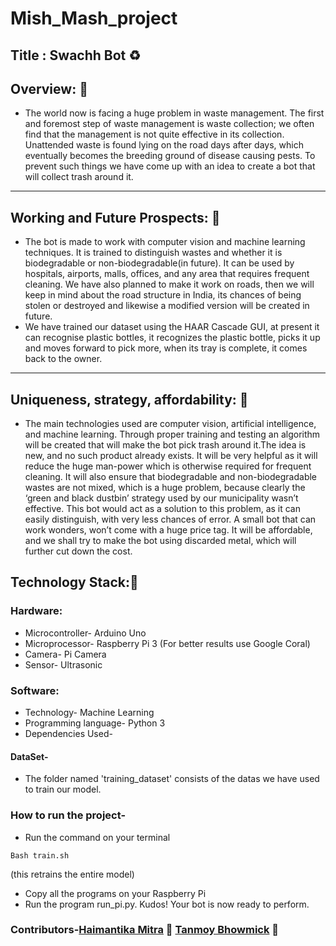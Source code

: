 # Mish_Mash_project
## Title : Swachh Bot :recycle:
## Overview: :file_folder:
- The world now is facing a huge problem in waste management. The first and foremost step of waste management is waste collection; we often find that the management is not quite effective in its collection. Unattended waste is found lying on the road days after days, which eventually becomes the breeding ground of disease causing pests. To prevent such things we have come up with an idea to create a bot that will collect trash around it.
---
## Working and Future Prospects: :memo:

- The bot is made to work with computer vision and machine learning techniques. It is trained to distinguish wastes and whether it is biodegradable or non-biodegradable(in future). It can be used by hospitals, airports, malls, offices, and any area that requires frequent cleaning. We have also planned to make it work on roads, then we will keep in mind about the road structure in India, its chances of being stolen or destroyed and likewise a modified version will be created in future.
- We have trained our dataset using the HAAR Cascade GUI, at present it can recognise plastic bottles, it recognizes the plastic bottle, picks it up and moves forward to pick more, when its tray is complete, it comes back to the owner.
---
## Uniqueness, strategy, affordability: :pushpin:
- The main technologies used are computer vision, artificial intelligence, and machine learning. Through proper training and testing an algorithm will be created that will make the bot pick trash around it.The idea is new, and no such product already exists. It will be very helpful as it will reduce the huge man-power which is otherwise required for frequent cleaning. It will also ensure that biodegradable and non-biodegradable wastes are not mixed, which is a huge problem, because clearly the ‘green and black dustbin’ strategy used by our municipality wasn’t effective. This bot would act as a solution to this problem, as it can easily distinguish, with very less chances of error. A small bot that can work wonders, won’t come with a huge price tag. It will be affordable, and we shall try to make the bot using discarded metal, which will further cut down the cost.

## Technology Stack::scroll:
### Hardware:
- Microcontroller- Arduino Uno
- Microprocessor- Raspberry Pi 3 (For better results use Google Coral)
- Camera- Pi Camera
- Sensor- Ultrasonic
### Software:
- Technology- Machine Learning
- Programming language- Python 3
- Dependencies Used- 

#### DataSet- 
- The folder named 'training_dataset' consists of the datas we have used to train our model. 
### How to run the project-
- Run the command on your terminal
```
Bash train.sh 
``` 
(this retrains the entire model)
- Copy all the programs on your Raspberry Pi
- Run the program run_pi.py.
Kudos! Your bot is now ready to perform.


### Contributors-[Haimantika Mitra](https://github.com/Haimantika) :woman: [Tanmoy Bhowmick](https://github.com/chingri) :man:
